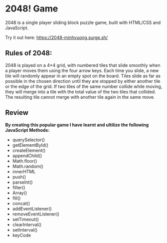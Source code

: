 # 2048! Game
2048 is a single player sliding block puzzle game, built with HTML/CSS and JavaScript.

Try it out here: https://2048-minhvuong.surge.sh/


## Rules of 2048:

2048 is played on a 4×4 grid, with numbered tiles that slide smoothly when a player moves them using the four arrow keys. Each time you slide, a new tile will randomly appear in an empty spot on the board. Tiles slide as far as possible in the chosen direction until they are stopped by either another tile or the edge of the grid. If two tiles of the same number collide while moving, they will merge into a tile with the total value of the two tiles that collided. The resulting tile cannot merge with another tile again in the same move. 

## Review
**By creating this popular game I have learnt and ultilize the following JavaScript Methods:**
- querySelector()
- getElementById()
- createElement()
- appendChild()
- Math.floor()
- Math.random()
- innerHTML
- push()
- parseInt()
- filter()
- Array()
- fill()
- concat()
- addEventListener()
- removeEventListener()
- setTimeout()
- clearInterval()
- setInterval()
- keyCode
